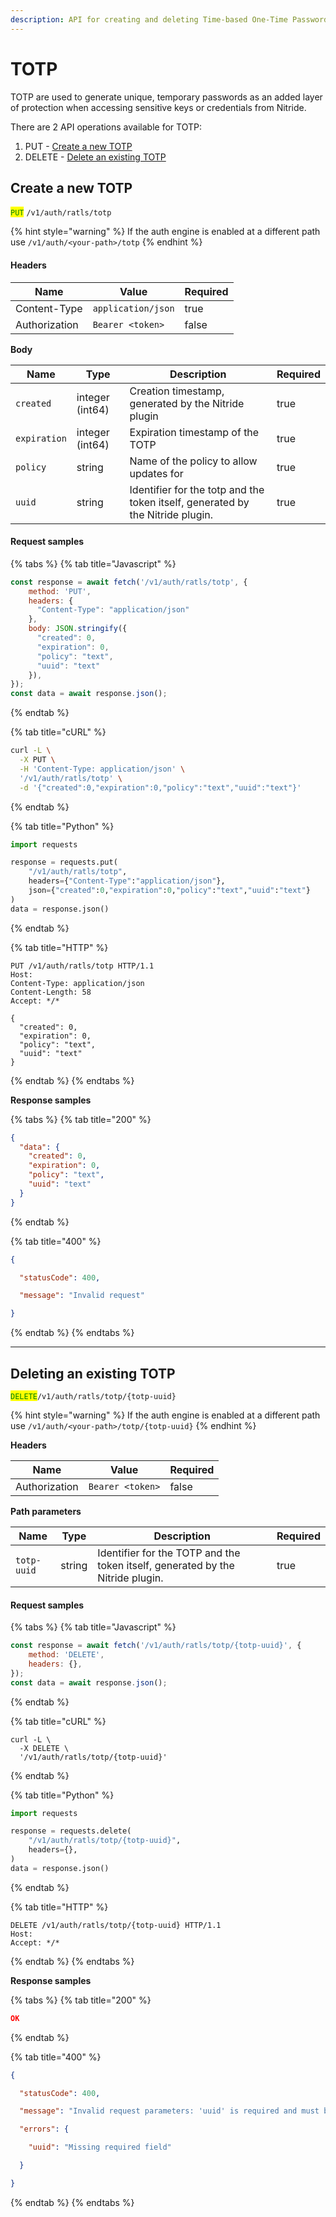 ```yaml
---
description: API for creating and deleting Time-based One-Time Password or TOTP.
---
```


# TOTP

TOTP are used to generate unique, temporary passwords as an added layer of protection when accessing sensitive keys or credentials from Nitride.

There are 2 API operations available for TOTP:

1. PUT - [Create a new TOTP](totp.md#create-a-new-totp)
2. DELETE - [Delete an existing TOTP](totp.md#deleting-an-existing-totp)

## Create a new TOTP

<mark style="color:green;">`PUT`</mark> `/v1/auth/ratls/totp`

{% hint style="warning" %}
If the auth engine is enabled at a different path use `/v1/auth/<your-path>/totp`
{% endhint %}

#### **Headers**

<table><thead><tr><th>Name</th><th>Value</th><th data-type="checkbox">Required</th></tr></thead><tbody><tr><td>Content-Type</td><td><code>application/json</code></td><td>true</td></tr><tr><td>Authorization</td><td><code>Bearer &#x3C;token></code></td><td>false</td></tr></tbody></table>

**Body**

<table><thead><tr><th>Name</th><th>Type</th><th>Description</th><th data-type="checkbox">Required</th></tr></thead><tbody><tr><td><code>created</code></td><td>integer (int64)</td><td>Creation timestamp, generated by the  Nitride plugin</td><td>true</td></tr><tr><td><code>expiration</code></td><td>integer (int64)</td><td>Expiration timestamp of the TOTP</td><td>true</td></tr><tr><td><code>policy</code></td><td>string</td><td>Name of the policy to allow updates for</td><td>true</td></tr><tr><td><code>uuid</code></td><td>string</td><td>Identifier for the totp and the token itself, generated by the Nitride plugin.</td><td>true</td></tr></tbody></table>

#### Request samples

{% tabs %}
{% tab title="Javascript" %}
```javascript
const response = await fetch('/v1/auth/ratls/totp', {
    method: 'PUT',
    headers: {
      "Content-Type": "application/json"
    },
    body: JSON.stringify({
      "created": 0,
      "expiration": 0,
      "policy": "text",
      "uuid": "text"
    }),
});
const data = await response.json();
```
{% endtab %}

{% tab title="cURL" %}
```bash
curl -L \
  -X PUT \
  -H 'Content-Type: application/json' \
  '/v1/auth/ratls/totp' \
  -d '{"created":0,"expiration":0,"policy":"text","uuid":"text"}'
```
{% endtab %}

{% tab title="Python" %}
```python
import requests

response = requests.put(
    "/v1/auth/ratls/totp",
    headers={"Content-Type":"application/json"},
    json={"created":0,"expiration":0,"policy":"text","uuid":"text"}
)
data = response.json()
```
{% endtab %}

{% tab title="HTTP" %}
```http
PUT /v1/auth/ratls/totp HTTP/1.1
Host: 
Content-Type: application/json
Content-Length: 58
Accept: */*

{
  "created": 0,
  "expiration": 0,
  "policy": "text",
  "uuid": "text"
}
```
{% endtab %}
{% endtabs %}

**Response samples**

{% tabs %}
{% tab title="200" %}
```json
{
  "data": {
    "created": 0,
    "expiration": 0,
    "policy": "text",
    "uuid": "text"
  }
}
```
{% endtab %}

{% tab title="400" %}
```json
{

  "statusCode": 400,

  "message": "Invalid request"

}

```
{% endtab %}
{% endtabs %}

***

## Deleting an existing TOTP

<mark style="color:green;">`DELETE`</mark>`/v1/auth/ratls/totp/{totp-uuid}`

{% hint style="warning" %}
If the auth engine is enabled at a different path use `/v1/auth/<your-path>/totp/{totp-uuid}`
{% endhint %}

**Headers**

<table><thead><tr><th>Name</th><th>Value</th><th data-type="checkbox">Required</th></tr></thead><tbody><tr><td>Authorization</td><td><code>Bearer &#x3C;token></code></td><td>false</td></tr></tbody></table>

**Path parameters**

<table><thead><tr><th>Name</th><th>Type</th><th>Description</th><th data-type="checkbox">Required</th></tr></thead><tbody><tr><td><code>totp-uuid</code></td><td>string</td><td>Identifier for the TOTP and the token itself, generated by the Nitride plugin.</td><td>true</td></tr></tbody></table>

#### Request samples

{% tabs %}
{% tab title="Javascript" %}
```javascript
const response = await fetch('/v1/auth/ratls/totp/{totp-uuid}', {
    method: 'DELETE',
    headers: {},
});
const data = await response.json();
```
{% endtab %}

{% tab title="cURL" %}
```shell
curl -L \
  -X DELETE \
  '/v1/auth/ratls/totp/{totp-uuid}'
```
{% endtab %}

{% tab title="Python" %}
```python
import requests

response = requests.delete(
    "/v1/auth/ratls/totp/{totp-uuid}",
    headers={},
)
data = response.json()
```
{% endtab %}

{% tab title="HTTP" %}
```http
DELETE /v1/auth/ratls/totp/{totp-uuid} HTTP/1.1
Host: 
Accept: */*
```
{% endtab %}
{% endtabs %}

**Response samples**

{% tabs %}
{% tab title="200" %}
```json
OK
```
{% endtab %}

{% tab title="400" %}
```json
{

  "statusCode": 400,

  "message": "Invalid request parameters: 'uuid' is required and must be a string.",

  "errors": {

    "uuid": "Missing required field"

  }

}

```
{% endtab %}
{% endtabs %}
